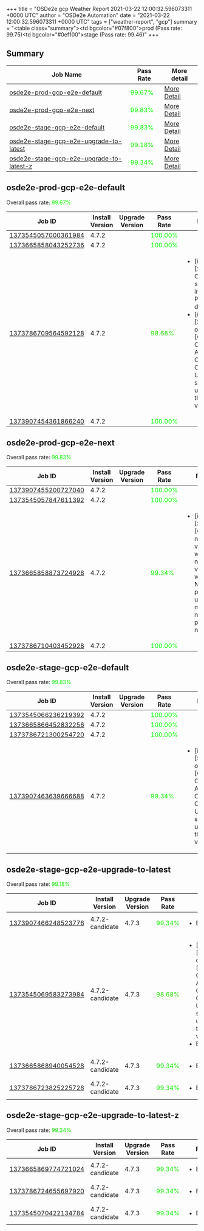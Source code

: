 +++
title = "OSDe2e gcp Weather Report 2021-03-22 12:00:32.596073311 +0000 UTC"
author = "OSDe2e Automation"
date = "2021-03-22 12:00:32.596073311 +0000 UTC"
tags = ["weather-report", "gcp"]
summary = "<table class=\"summary\"><tr><td bgcolor=\"#07f800\"></td><td>prod (Pass rate: 99.75)</td></tr><tr><td bgcolor=\"#0ef100\"></td><td>stage (Pass rate: 99.46)</td></tr></table>"
+++
## Summary

| Job Name | Pass Rate | More detail |
|----------|-----------|-------------|
|[osde2e-prod-gcp-e2e-default](https://prow.svc.ci.openshift.org/?job=osde2e-prod-gcp-e2e-default)| <span style="color:#09f600;">99.67%</span>|[More Detail](#osde2e-prod-gcp-e2e-default)|
|[osde2e-prod-gcp-e2e-next](https://prow.svc.ci.openshift.org/?job=osde2e-prod-gcp-e2e-next)| <span style="color:#05fa00;">99.83%</span>|[More Detail](#osde2e-prod-gcp-e2e-next)|
|[osde2e-stage-gcp-e2e-default](https://prow.svc.ci.openshift.org/?job=osde2e-stage-gcp-e2e-default)| <span style="color:#05fa00;">99.83%</span>|[More Detail](#osde2e-stage-gcp-e2e-default)|
|[osde2e-stage-gcp-e2e-upgrade-to-latest](https://prow.svc.ci.openshift.org/?job=osde2e-stage-gcp-e2e-upgrade-to-latest)| <span style="color:#15ea00;">99.18%</span>|[More Detail](#osde2e-stage-gcp-e2e-upgrade-to-latest)|
|[osde2e-stage-gcp-e2e-upgrade-to-latest-z](https://prow.svc.ci.openshift.org/?job=osde2e-stage-gcp-e2e-upgrade-to-latest-z)| <span style="color:#11ee00;">99.34%</span>|[More Detail](#osde2e-stage-gcp-e2e-upgrade-to-latest-z)|



## osde2e-prod-gcp-e2e-default

Overall pass rate: <span style="color:#09f600;">99.67%</span>

| Job ID | Install Version | Upgrade Version | Pass Rate | Failures |
|--------|-----------------|-----------------|-----------|----------|
[1373545057000361984](https://prow.ci.openshift.org/view/gs/origin-ci-test/logs/osde2e-prod-gcp-e2e-default/1373545057000361984) | 4.7.2 |  | <span style="color:#01fe00;">100.00%</span>|
[1373665858043252736](https://prow.ci.openshift.org/view/gs/origin-ci-test/logs/osde2e-prod-gcp-e2e-default/1373665858043252736) | 4.7.2 |  | <span style="color:#01fe00;">100.00%</span>|
[1373786709564592128](https://prow.ci.openshift.org/view/gs/origin-ci-test/logs/osde2e-prod-gcp-e2e-default/1373786709564592128) | 4.7.2 |  | <span style="color:#22dd00;">98.68%</span>|<ul><li>[install] [Suite: e2e] Cluster state should include Prometheus data</li><li>[install] [Suite: operators] [OSD] Configure AlertManager Operator Operator Upgrade should upgrade from the replaced version</li></ul>
[1373907454361866240](https://prow.ci.openshift.org/view/gs/origin-ci-test/logs/osde2e-prod-gcp-e2e-default/1373907454361866240) | 4.7.2 |  | <span style="color:#01fe00;">100.00%</span>|



## osde2e-prod-gcp-e2e-next

Overall pass rate: <span style="color:#05fa00;">99.83%</span>

| Job ID | Install Version | Upgrade Version | Pass Rate | Failures |
|--------|-----------------|-----------------|-----------|----------|
[1373907455200727040](https://prow.ci.openshift.org/view/gs/origin-ci-test/logs/osde2e-prod-gcp-e2e-next/1373907455200727040) | 4.7.2 |  | <span style="color:#01fe00;">100.00%</span>|
[1373545057847611392](https://prow.ci.openshift.org/view/gs/origin-ci-test/logs/osde2e-prod-gcp-e2e-next/1373545057847611392) | 4.7.2 |  | <span style="color:#01fe00;">100.00%</span>|
[1373665858873724928](https://prow.ci.openshift.org/view/gs/origin-ci-test/logs/osde2e-prod-gcp-e2e-next/1373665858873724928) | 4.7.2 |  | <span style="color:#11ee00;">99.34%</span>|<ul><li>[install] [Suite: e2e] [OSD] namespace validating webhook namespace validating webhook Non-privileged users can manage all non-privileged namespaces</li></ul>
[1373786710403452928](https://prow.ci.openshift.org/view/gs/origin-ci-test/logs/osde2e-prod-gcp-e2e-next/1373786710403452928) | 4.7.2 |  | <span style="color:#01fe00;">100.00%</span>|



## osde2e-stage-gcp-e2e-default

Overall pass rate: <span style="color:#05fa00;">99.83%</span>

| Job ID | Install Version | Upgrade Version | Pass Rate | Failures |
|--------|-----------------|-----------------|-----------|----------|
[1373545066236219392](https://prow.ci.openshift.org/view/gs/origin-ci-test/logs/osde2e-stage-gcp-e2e-default/1373545066236219392) | 4.7.2 |  | <span style="color:#01fe00;">100.00%</span>|
[1373665866452832256](https://prow.ci.openshift.org/view/gs/origin-ci-test/logs/osde2e-stage-gcp-e2e-default/1373665866452832256) | 4.7.2 |  | <span style="color:#01fe00;">100.00%</span>|
[1373786721300254720](https://prow.ci.openshift.org/view/gs/origin-ci-test/logs/osde2e-stage-gcp-e2e-default/1373786721300254720) | 4.7.2 |  | <span style="color:#01fe00;">100.00%</span>|
[1373907463639666688](https://prow.ci.openshift.org/view/gs/origin-ci-test/logs/osde2e-stage-gcp-e2e-default/1373907463639666688) | 4.7.2 |  | <span style="color:#11ee00;">99.34%</span>|<ul><li>[install] [Suite: operators] [OSD] Configure AlertManager Operator Operator Upgrade should upgrade from the replaced version</li></ul>



## osde2e-stage-gcp-e2e-upgrade-to-latest

Overall pass rate: <span style="color:#15ea00;">99.18%</span>

| Job ID | Install Version | Upgrade Version | Pass Rate | Failures |
|--------|-----------------|-----------------|-----------|----------|
[1373907466248523776](https://prow.ci.openshift.org/view/gs/origin-ci-test/logs/osde2e-stage-gcp-e2e-upgrade-to-latest/1373907466248523776) | 4.7.2-candidate | 4.7.3 | <span style="color:#11ee00;">99.34%</span>|<ul><li>BeforeSuite</li></ul>
[1373545069583273984](https://prow.ci.openshift.org/view/gs/origin-ci-test/logs/osde2e-stage-gcp-e2e-upgrade-to-latest/1373545069583273984) | 4.7.2-candidate | 4.7.3 | <span style="color:#22dd00;">98.68%</span>|<ul><li>[install] [Suite: operators] [OSD] Configure AlertManager Operator Operator Upgrade should upgrade from the replaced version</li><li>BeforeSuite</li></ul>
[1373665868940054528](https://prow.ci.openshift.org/view/gs/origin-ci-test/logs/osde2e-stage-gcp-e2e-upgrade-to-latest/1373665868940054528) | 4.7.2-candidate | 4.7.3 | <span style="color:#11ee00;">99.34%</span>|<ul><li>BeforeSuite</li></ul>
[1373786723825225728](https://prow.ci.openshift.org/view/gs/origin-ci-test/logs/osde2e-stage-gcp-e2e-upgrade-to-latest/1373786723825225728) | 4.7.2-candidate | 4.7.3 | <span style="color:#11ee00;">99.34%</span>|<ul><li>BeforeSuite</li></ul>



## osde2e-stage-gcp-e2e-upgrade-to-latest-z

Overall pass rate: <span style="color:#11ee00;">99.34%</span>

| Job ID | Install Version | Upgrade Version | Pass Rate | Failures |
|--------|-----------------|-----------------|-----------|----------|
[1373665869774721024](https://prow.ci.openshift.org/view/gs/origin-ci-test/logs/osde2e-stage-gcp-e2e-upgrade-to-latest-z/1373665869774721024) | 4.7.2-candidate | 4.7.3 | <span style="color:#11ee00;">99.34%</span>|<ul><li>BeforeSuite</li></ul>
[1373786724655697920](https://prow.ci.openshift.org/view/gs/origin-ci-test/logs/osde2e-stage-gcp-e2e-upgrade-to-latest-z/1373786724655697920) | 4.7.2-candidate | 4.7.3 | <span style="color:#11ee00;">99.34%</span>|<ul><li>BeforeSuite</li></ul>
[1373545070422134784](https://prow.ci.openshift.org/view/gs/origin-ci-test/logs/osde2e-stage-gcp-e2e-upgrade-to-latest-z/1373545070422134784) | 4.7.2-candidate | 4.7.3 | <span style="color:#11ee00;">99.34%</span>|<ul><li>BeforeSuite</li></ul>



